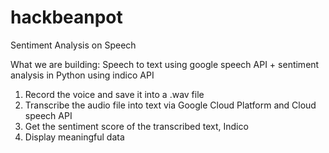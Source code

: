 # hackbeanpot
Sentiment Analysis on Speech

What we are building:
Speech to text using google speech API + sentiment analysis in Python using indico API

1. Record the voice and save it into a .wav file
2. Transcribe the audio file into text via Google Cloud Platform
and Cloud speech API
3. Get the sentiment score of the transcribed text, Indico
4. Display meaningful data
